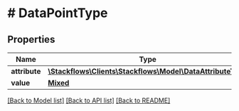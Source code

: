 # # DataPointType

## Properties

Name | Type | Description | Notes
------------ | ------------- | ------------- | -------------
**attribute** | [**\Stackflows\Clients\Stackflows\Model\DataAttributeType**](DataAttributeType.md) |  | [optional]
**value** | [**Mixed**](Mixed.md) |  | [optional]

[[Back to Model list]](../../README.md#models) [[Back to API list]](../../README.md#endpoints) [[Back to README]](../../README.md)
